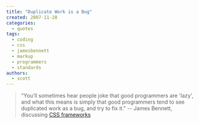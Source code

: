 ```yaml
---
title: "Duplicate Work is a Bug"
created: 2007-11-28
categories: 
  - quotes
tags: 
  - coding
  - css
  - jamesbennett
  - markup
  - programmers
  - standards
authors: 
  - scott
---
```


> "You’ll sometimes hear people joke that good programmers are 'lazy', and what this means is simply that good programmers tend to see duplicated work as a bug, and try to fix it." \-- James Bennett, discussing [CSS frameworks](http://www.b-list.org/weblog/2007/nov/19/frameworks/)
